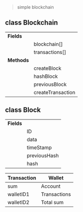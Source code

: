 > simple blockchain

## class Blockchain
|                |                    |
|----------------|--------------------|
|**Fields**			                      |
|                |blockchain[]        |
|                |transactions[]		  |
|**Methods**                          |
|                |createBlock         |
|                |hashBlock           |
|                |previousBlock       |
|                |createTransaction   |

## class Block
|                |                    |
|----------------|--------------------|
|**Fields**	                          |
|                |ID                  |
|                |data                |
|                |timeStamp           |
|                |previousHash        |
|                |hash                |


|**Transaction** |   **Wallet**   |
|----------------|----------------|
|sum             | Account        |
|walletID1       | Transactions   |  
|walletID2       | Total sum      |
